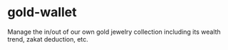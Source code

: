 # gold-wallet
Manage the in/out of our own gold jewelry collection including its wealth trend, zakat deduction, etc.
